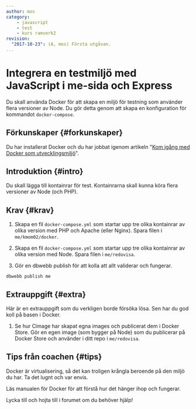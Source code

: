 ```yaml
---
author: mos
category:
    - javascript
    - test
    - kurs ramverk2
revision:
  "2017-10-23": (A, mos) Första utgåvan.
...
```

Integrera en testmiljö med JavaScript i me-sida och Express
==================================

Du skall använda Docker för att skapa en miljö för testning som använder flera versioner av Node. Du gör detta genom att skapa en konfiguration för kommandot `docker-compose`.

<!--more-->



Förkunskaper {#forkunskaper}
-----------------------

Du har installerat Docker och du har jobbat igenom artikeln "[Kom igång med Docker som utvecklingsmiljö](kunskap/kom-igang-med-docker-som-utvecklingsmiljo)".



Introduktion {#intro}
-----------------------

Du skall lägga till kontainrar för test. Kontainrarna skall kunna köra flera versioner av Node (och PHP).



Krav {#krav}
-----------------------

1. Skapa en fil `docker-compose.yml` som startar upp tre olika kontainrar av olika version med PHP och Apache (eller Nginx). Spara filen i `me/kmom02/docker`.

1. Skapa en fil `docker-compose.yml` som startar upp tre olika kontainrar av olika version med Node. Spara filen i `me/redovisa`.

1. Gör en dbwebb publish för att kolla att allt validerar och fungerar.

```text
dbwebb publish me
```



Extrauppgift {#extra}
-----------------------

Här är en extrauppgift som du verkligen borde försöka lösa. Sen har du god koll på basen i Docker.

1. Se hur Cimage har skapat egna images och publicerat dem i Docker Store. Gör en egen image (som bygger på Node) som du publicerar på Docker Store och använder i ditt repo i `me/redovisa`.



Tips från coachen {#tips}
-----------------------

Docker är virtualisering, så det kan troligen krångla beroende på den miljö du har. Ta det lugnt och var envis.

Läs manualen för Docker för att förstå hur det hänger ihop och fungerar.

Lycka till och hojta till i forumet om du behöver hjälp!
